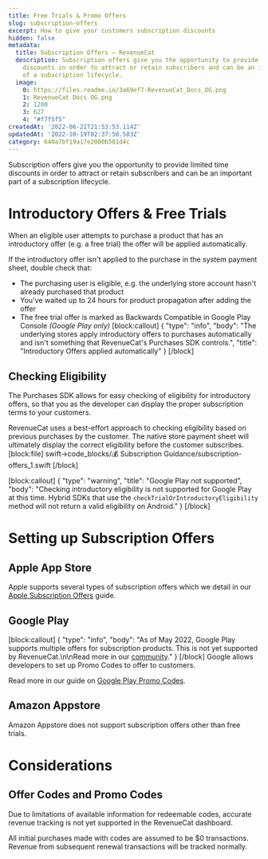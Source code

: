 ```yaml
---
title: Free Trials & Promo Offers
slug: subscription-offers
excerpt: How to give your customers subscription discounts
hidden: false
metadata:
  title: Subscription Offers – RevenueCat
  description: Subscription offers give you the opportunity to provide limited time
    discounts in order to attract or retain subscribers and can be an important part
    of a subscription lifecycle.
  image:
    0: https://files.readme.io/3a69ef7-RevenueCat_Docs_OG.png
    1: RevenueCat Docs OG.png
    2: 1200
    3: 627
    4: "#f7f5f5"
createdAt: '2022-06-21T21:53:53.114Z'
updatedAt: '2022-10-19T02:37:50.583Z'
category: 640a7bf19a17e2000b581d4c
---
```

Subscription offers give you the opportunity to provide limited time discounts in order to attract or retain subscribers and can be an important part of a subscription lifecycle.

# Introductory Offers & Free Trials

When an eligible user attempts to purchase a product that has an introductory offer (e.g. a free trial) the offer will be applied automatically.

If the introductory offer isn't applied to the purchase in the system payment sheet, double check that:
- The purchasing user is eligible, e.g. the underlying store account hasn't already purchased that product
- You've waited up to 24 hours for product propagation after adding the offer
- The free trial offer is marked as Backwards Compatible in Google Play Console *(Google Play only)*
[block:callout]
{
  "type": "info",
  "body": "The underlying stores apply introductory offers to purchases automatically and isn't something that RevenueCat's Purchases SDK controls.",
  "title": "Introductory Offers applied automatically"
}
[/block]
## Checking Eligibility

The Purchases SDK allows for easy checking of eligibility for introductory offers, so that you as the developer can display the proper subscription terms to your customers.

RevenueCat uses a best-effort approach to checking eligibility based on previous purchases by the customer. The native store payment sheet will ultimately display the correct eligibility before the customer subscribes.
[block:file]
swift->code_blocks/💰 Subscription Guidance/subscription-offers_1.swift
[/block]

[block:callout]
{
  "type": "warning",
  "title": "Google Play not supported",
  "body": "Checking introductory eligibility is not supported for Google Play at this time. Hybrid SDKs that use the `checkTrialOrIntroductoryEligibility` method will not return a valid eligibility on Android."
}
[/block]
# Setting up Subscription Offers
## Apple App Store

Apple supports several types of subscription offers which we detail in our [Apple Subscription Offers](doc:ios-subscription-offers) guide.

## Google Play
[block:callout]
{
  "type": "info",
  "body": "As of May 2022, Google Play supports multiple offers for subscription products. This is not yet supported by RevenueCat.\n\nRead more in our [community](https://community.revenuecat.com/tips-discussion-56/google-i-o-22-announcements-rc-product-priorities-1620)."
}
[/block]
Google allows developers to set up Promo Codes to offer to customers. 

Read more in our guide on [Google Play Promo Codes](doc:android-promo-codes).

## Amazon Appstore

Amazon Appstore does not support subscription offers other than free trials.

# Considerations

## Offer Codes and Promo Codes
Due to limitations of available information for redeemable codes, accurate revenue tracking is not yet supported in the RevenueCat dashboard. 

All initial purchases made with codes are assumed to be $0 transactions. Revenue from subsequent renewal transactions will be tracked normally.
